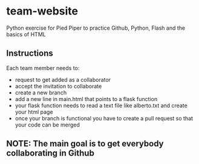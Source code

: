 # team-website
Python exercise for Pied Piper to practice Github, Python, Flash and the basics of HTML
## Instructions
Each team member needs to:
 - request to get added as a collaborator
 - accept the invitation to collaborate
 - create a new branch
 - add a new line in main.html that points to a flask function
 - your flask function needs to read a text file like alberto.txt and create your html page
 - once your branch is functional you have to create a pull request so that your code can be merged
## NOTE: The main goal is to get everybody collaborating in Github
